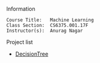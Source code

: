 Information

    Course Title:   Machine Learning
    Class Section:  CS6375.001.17F
    Instructor(s):  Anurag Nagar 

Project list

-   [DecisionTree](./DecisionTree)
